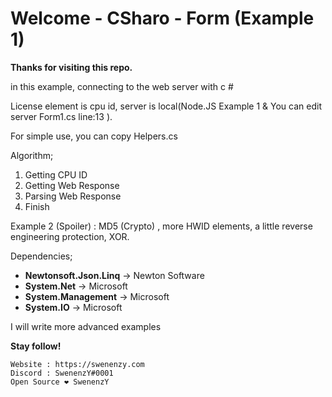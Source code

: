 
# Welcome - CSharo - Form (Example 1)
**Thanks for visiting this repo.**	

in this example, connecting to the web server with c # 

License element is cpu id, server is local(Node.JS Example 1 & You can edit server Form1.cs line:13 ).

For simple use, you can copy Helpers.cs

Algorithm;

 1. Getting CPU ID
 2. Getting Web Response 
 3. Parsing Web Response
 4. Finish

Example 2 (Spoiler) : MD5 (Crypto) , more HWID elements, a little reverse engineering protection, XOR.

Dependencies;
- **Newtonsoft.Json.Linq** -> Newton Software
- **System.Net** -> Microsoft
- **System.Management** -> Microsoft
- **System.IO** -> Microsoft

I will write more advanced examples


**Stay follow!**

    Website : https://swenenzy.com
    Discord : SwenenzY#0001
    Open Source ❤️ SwenenzY

